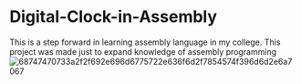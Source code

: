 # Digital-Clock-in-Assembly
This is a step forward in learning assembly language in my college. This project was made just to expand knowledge of assembly programming 
![68747470733a2f2f692e696d6775722e636f6d2f7854574f396d6d2e6a7067](https://github.com/pjharidas/Digital-Clock-in-Assembly/assets/87001747/dfdbe00d-13ab-45d2-ba96-6b1f3f7f99e6)
